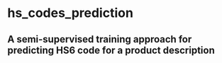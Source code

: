 # hs_codes_prediction

## A semi-supervised training approach for predicting HS6 code for a product description
